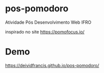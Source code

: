 # pos-pomodoro
Atividade Pós Desenvolvimento Web IFRO

inspirado no site https://pomofocus.io/


# Demo

https://deividfrancis.github.io/pos-pomodoro/

